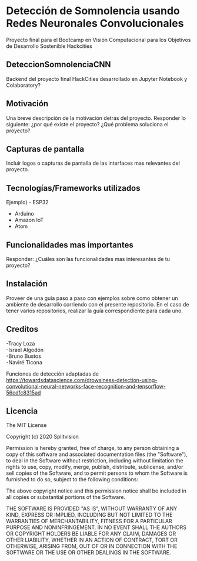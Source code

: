 # Detección de Somnolencia usando Redes Neuronales Convolucionales

Proyecto final para el Bootcamp en Visión Computacional para los Objetivos de Desarrollo Sostenible Hackcities

## DeteccionSomnolenciaCNN
Backend del proyecto final HackCities desarrollado en Jupyter Notebook y Colaboratory?
## Motivación
Una breve descripción de la motivación detrás del proyecto.
Responder lo siguiente: ¿por qué existe el proyecto? ¿Qué problema soluciona el proyecto?

## Capturas de pantalla
Incluir logos o capturas de pantalla de las interfaces mas relevantes del proyecto.

## Tecnologías/Frameworks utilizados
Ejemplo) - ESP32
- Arduino 
- Amazon IoT 
- Atom

## Funcionalidades mas importantes
Responder: ¿Cuáles son las funcionalidades mas interesantes de tu proyecto?

## Instalación
Proveer de una guía paso a paso con ejemplos sobre como obtener un ambiente de desarrollo corriendo con el presente repositorio. 
En el caso de tener varios repositorios, realizar la guía correspondiente para cada uno.

## Creditos
-Tracy Loza  
-Israel Algodón  
-Bruno Bustos  
-Naviré Ticona

Funciones de detección adaptadas de https://towardsdatascience.com/drowsiness-detection-using-convolutional-neural-networks-face-recognition-and-tensorflow-56cdfc8315ad

## Licencia

The MIT License

Copyright (c) 2020 Splitvision

Permission is hereby granted, free of charge, to any person obtaining a copy
of this software and associated documentation files (the "Software"), to deal
in the Software without restriction, including without limitation the rights
to use, copy, modify, merge, publish, distribute, sublicense, and/or sell
copies of the Software, and to permit persons to whom the Software is
furnished to do so, subject to the following conditions:

The above copyright notice and this permission notice shall be included in
all copies or substantial portions of the Software.

THE SOFTWARE IS PROVIDED "AS IS", WITHOUT WARRANTY OF ANY KIND, EXPRESS OR
IMPLIED, INCLUDING BUT NOT LIMITED TO THE WARRANTIES OF MERCHANTABILITY,
FITNESS FOR A PARTICULAR PURPOSE AND NONINFRINGEMENT. IN NO EVENT SHALL THE
AUTHORS OR COPYRIGHT HOLDERS BE LIABLE FOR ANY CLAIM, DAMAGES OR OTHER
LIABILITY, WHETHER IN AN ACTION OF CONTRACT, TORT OR OTHERWISE, ARISING FROM,
OUT OF OR IN CONNECTION WITH THE SOFTWARE OR THE USE OR OTHER DEALINGS IN
THE SOFTWARE.
